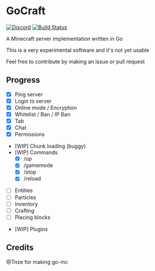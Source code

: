 # GoCraft
[![Discord](https://img.shields.io/discord/1141080135878070362?logo=discord)](https://discord.gg/5Yz2dR4pQj) [![Build Status](https://img.shields.io/endpoint.svg?url=https%3A%2F%2Factions-badge.atrox.dev%2Foq-x%2FGoCraft%2Fbadge%3Fref%3Dmain&style=flat)](https://actions-badge.atrox.dev/oq-x/GoCraft/goto?ref=main)

A Minecraft server implementation written in Go

This is a very experimental software and it's not yet usable

Feel free to contribute by making an issue or pull request

## Progress
- [x] Ping server
- [x] Login to server
- [x] Online mode / Encryption
- [x] Whitelist / Ban / IP Ban
- [x] Tab
- [x] Chat
- [x] Permissions
- [WIP] Chunk loading (buggy)
- [WIP] Commands
    - [x] /op
    - [x] /gamemode
    - [x] /stop
    - [x] /reload
- [ ] Entities
- [ ] Particles
- [ ] Inventory
- [ ] Crafting
- [ ] Placing blocks 
- [WIP] Plugins

## Credits 
@Tnze for making go-mc